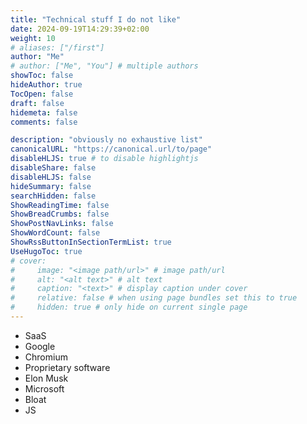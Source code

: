 ```yaml
---
title: "Technical stuff I do not like"
date: 2024-09-19T14:29:39+02:00
weight: 10
# aliases: ["/first"]
author: "Me"
# author: ["Me", "You"] # multiple authors
showToc: false
hideAuthor: true
TocOpen: false
draft: false
hidemeta: false
comments: false

description: "obviously no exhaustive list"
canonicalURL: "https://canonical.url/to/page"
disableHLJS: true # to disable highlightjs
disableShare: false
disableHLJS: false
hideSummary: false
searchHidden: false
ShowReadingTime: false
ShowBreadCrumbs: false
ShowPostNavLinks: false
ShowWordCount: false
ShowRssButtonInSectionTermList: true
UseHugoToc: true
# cover:
#     image: "<image path/url>" # image path/url
#     alt: "<alt text>" # alt text
#     caption: "<text>" # display caption under cover
#     relative: false # when using page bundles set this to true
#     hidden: true # only hide on current single page
---
```


- SaaS
- Google
- Chromium
- Proprietary software
- Elon Musk
- Microsoft
- Bloat
- JS
